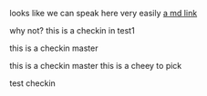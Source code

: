 looks like we can speak here very easily
[a md link](mano.md)

why not?
this is a checkin in test1

this is a checkin master

this is a checkin master
this is a cheey to pick

 test checkin
